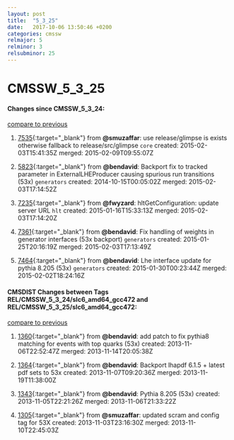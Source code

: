 ```yaml
---
layout: post
title:  "5_3_25"
date:   2017-10-06 13:50:46 +0200
categories: cmssw
relmajor: 5
relminor: 3
relsubminor: 25
---
```


# CMSSW_5_3_25
#### Changes since CMSSW_5_3_24:

[compare to previous](https://github.com/cms-sw/cmssw/compare/CMSSW_5_3_24...CMSSW_5_3_25)



1. [7535](http://github.com/cms-sw/cmssw/pull/7535){:target="_blank"}  from **@smuzaffar**: use release/glimpse is exists otherwise fallback to release/src/glimpse `core`  created: 2015-02-03T15:41:35Z merged: 2015-02-09T09:55:07Z

1. [5823](http://github.com/cms-sw/cmssw/pull/5823){:target="_blank"}  from **@bendavid**: Backport fix to tracked parameter in ExternalLHEProducer causing spurious run transitions (53x) `generators`  created: 2014-10-15T00:05:02Z merged: 2015-02-03T17:14:52Z

1. [7235](http://github.com/cms-sw/cmssw/pull/7235){:target="_blank"}  from **@fwyzard**: hltGetConfiguration: update server URL `hlt`  created: 2015-01-16T15:33:13Z merged: 2015-02-03T17:14:20Z

1. [7361](http://github.com/cms-sw/cmssw/pull/7361){:target="_blank"}  from **@bendavid**: Fix handling of weights in generator interfaces (53x backport) `generators`  created: 2015-01-25T20:16:19Z merged: 2015-02-03T17:13:49Z

1. [7464](http://github.com/cms-sw/cmssw/pull/7464){:target="_blank"}  from **@bendavid**: Lhe interface update for pythia 8.205 (53x) `generators`  created: 2015-01-30T00:23:44Z merged: 2015-02-02T18:24:16Z

#### CMSDIST Changes between Tags REL/CMSSW_5_3_24/slc6_amd64_gcc472 and REL/CMSSW_5_3_25/slc6_amd64_gcc472:

[compare to previous](https://github.com/cms-sw/cmsdist/compare/REL/CMSSW_5_3_24/slc6_amd64_gcc472...REL/CMSSW_5_3_25/slc6_amd64_gcc472)



1. [1360](http://github.com/cms-sw/cmssw/pull/1360){:target="_blank"}  from **@bendavid**: add patch to fix pythia8 matching for events with top quarks (53x) created: 2013-11-06T22:52:47Z merged: 2013-11-14T20:05:38Z

1. [1364](http://github.com/cms-sw/cmssw/pull/1364){:target="_blank"}  from **@bendavid**: Backport lhapdf 6.1.5 + latest pdf sets to 53x created: 2013-11-07T09:20:36Z merged: 2013-11-19T11:38:00Z

1. [1343](http://github.com/cms-sw/cmssw/pull/1343){:target="_blank"}  from **@bendavid**: Pythia 8.205 (53x) created: 2013-11-05T22:21:26Z merged: 2013-11-06T21:33:22Z

1. [1305](http://github.com/cms-sw/cmssw/pull/1305){:target="_blank"}  from **@smuzaffar**: updated scram and config tag for 53X created: 2013-11-03T23:16:30Z merged: 2013-11-10T22:45:03Z
